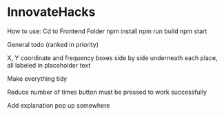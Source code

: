 # InnovateHacks
How to use:
Cd to Frontend Folder
npm install
npm run build
npm start


General todo (ranked in priority)

X, Y coordinate and frequency boxes side by side underneath each place, all labeled in placeholder text

Make everything tidy 

Reduce number of times button must be pressed to work successfully

Add explanation pop up somewhere
